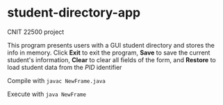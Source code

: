 # student-directory-app
CNIT 22500 project

This program presents users with a GUI student directory and stores the info in memory. Click **Exit** to exit the program, **Save** to save the current student's information, **Clear** to clear all fields of the form, and **Restore** to load student data from the *PID* identifier

Compile with `javac NewFrame.java`  
  
Execute with `java NewFrame`
